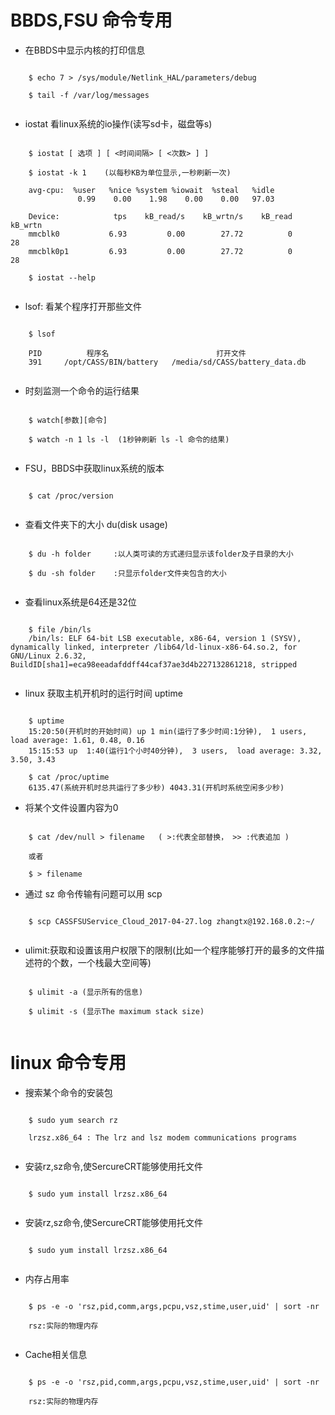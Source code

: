 # BBDS,FSU 命令专用

- 在BBDS中显示内核的打印信息

``` shell

	$ echo 7 > /sys/module/Netlink_HAL/parameters/debug
	
	$ tail -f /var/log/messages 
	
```

- iostat 看linux系统的io操作(读写sd卡，磁盘等s)

``` shell

	$ iostat [ 选项 ] [ <时间间隔> [ <次数> ] ]

	$ iostat -k 1    (以每秒KB为单位显示,一秒刷新一次)
	
	avg-cpu:  %user   %nice %system %iowait  %steal   %idle
               0.99    0.00    1.98    0.00    0.00   97.03

	Device:            tps    kB_read/s    kB_wrtn/s    kB_read    kB_wrtn
	mmcblk0           6.93         0.00        27.72          0         28
	mmcblk0p1         6.93         0.00        27.72          0         28
	
	$ iostat --help
	
```

- lsof: 看某个程序打开那些文件

``` shell

	$ lsof
	
	PID          程序名						打开文件
	391     /opt/CASS/BIN/battery   /media/sd/CASS/battery_data.db
	
```

- 时刻监测一个命令的运行结果

``` shell

	$ watch[参数][命令]
	
	$ watch -n 1 ls -l  (1秒钟刷新 ls -l 命令的结果)
	
```


- FSU，BBDS中获取linux系统的版本

``` shell

	$ cat /proc/version
	
```

- 查看文件夹下的大小 du(disk usage)

``` shell

	$ du -h folder     :以人类可读的方式递归显示该folder及子目录的大小
	
	$ du -sh folder    :只显示folder文件夹包含的大小
	
```

- 查看linux系统是64还是32位

``` shell

	$ file /bin/ls
	/bin/ls: ELF 64-bit LSB executable, x86-64, version 1 (SYSV), dynamically linked, interpreter /lib64/ld-linux-x86-64.so.2, for GNU/Linux 2.6.32, BuildID[sha1]=eca98eeadafddff44caf37ae3d4b227132861218, stripped
	
```

- linux 获取主机开机时的运行时间 uptime

``` shell

	$ uptime
	15:20:50(开机时的开始时间) up 1 min(运行了多少时间:1分钟),  1 users,  load average: 1.61, 0.48, 0.16
	15:15:53 up  1:40(运行1个小时40分钟),  3 users,  load average: 3.32, 3.50, 3.43
	
	$ cat /proc/uptime
	6135.47(系统开机时总共运行了多少秒) 4043.31(开机时系统空闲多少秒)
```

- 将某个文件设置内容为0

``` shell

	$ cat /dev/null > filename   ( >:代表全部替换， >> :代表追加 )
	
	或者
	
	$ > filename
```

- 通过 sz 命令传输有问题可以用 scp

``` shell

	$ scp CASSFSUService_Cloud_2017-04-27.log zhangtx@192.168.0.2:~/
	
```

- ulimit:获取和设置该用户权限下的限制(比如一个程序能够打开的最多的文件描述符的个数，一个栈最大空间等)

``` shell

	$ ulimit -a (显示所有的信息)
	
	$ ulimit -s (显示The maximum stack size)
	
```

# linux 命令专用

- 搜索某个命令的安装包

``` shell

	$ sudo yum search rz
	
	lrzsz.x86_64 : The lrz and lsz modem communications programs
	
```

- 安装rz,sz命令,使SercureCRT能够使用托文件

``` shell

	$ sudo yum install lrzsz.x86_64
	
```

- 安装rz,sz命令,使SercureCRT能够使用托文件

``` shell

	$ sudo yum install lrzsz.x86_64
	
```

- 内存占用率

``` shell

	$ ps -e -o 'rsz,pid,comm,args,pcpu,vsz,stime,user,uid' | sort -nr
	
	rsz:实际的物理内存
	
```

- Cache相关信息

``` shell

	$ ps -e -o 'rsz,pid,comm,args,pcpu,vsz,stime,user,uid' | sort -nr
	
	rsz:实际的物理内存
	
```